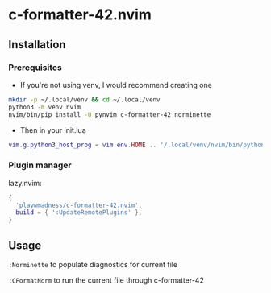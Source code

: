 # c-formatter-42.nvim

## Installation

### Prerequisites

- If you're not using venv, I would recommend creating one
```bash
mkdir -p ~/.local/venv && cd ~/.local/venv
python3 -m venv nvim
nvim/bin/pip install -U pynvim c-formatter-42 norminette
```
- Then in your init.lua
```lua
vim.g.python3_host_prog = vim.env.HOME .. '/.local/venv/nvim/bin/python'
```

### Plugin manager

lazy.nvim:
```lua
{
  'playwmadness/c-formatter-42.nvim',
  build = { ':UpdateRemotePlugins' },
}
```

## Usage

`:Norminette` to populate diagnostics for current file

`:CFormatNorm` to run the current file through c-formatter-42
